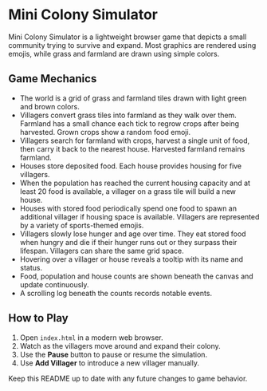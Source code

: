 # Mini Colony Simulator

Mini Colony Simulator is a lightweight browser game that depicts a small community trying to survive and expand. Most graphics are rendered using emojis, while grass and farmland are drawn using simple colors.

## Game Mechanics

- The world is a grid of grass and farmland tiles drawn with light green and brown colors.
- Villagers convert grass tiles into farmland as they walk over them. Farmland has a small chance each tick to regrow crops after being harvested. Grown crops show a random food emoji.
- Villagers search for farmland with crops, harvest a single unit of food, then carry it back to the nearest house. Harvested farmland remains farmland.
- Houses store deposited food. Each house provides housing for five villagers.
- When the population has reached the current housing capacity and at least 20 food is available, a villager on a grass tile will build a new house.
- Houses with stored food periodically spend one food to spawn an additional villager if housing space is available. Villagers are represented by a variety of sports-themed emojis.
- Villagers slowly lose hunger and age over time. They eat stored food when hungry and die if their hunger runs out or they surpass their lifespan. Villagers can share the same grid space.
- Hovering over a villager or house reveals a tooltip with its name and status.
- Food, population and house counts are shown beneath the canvas and update continuously.
- A scrolling log beneath the counts records notable events.

## How to Play

1. Open `index.html` in a modern web browser.
2. Watch as the villagers move around and expand their colony.
3. Use the **Pause** button to pause or resume the simulation.
4. Use **Add Villager** to introduce a new villager manually.

Keep this README up to date with any future changes to game behavior.
